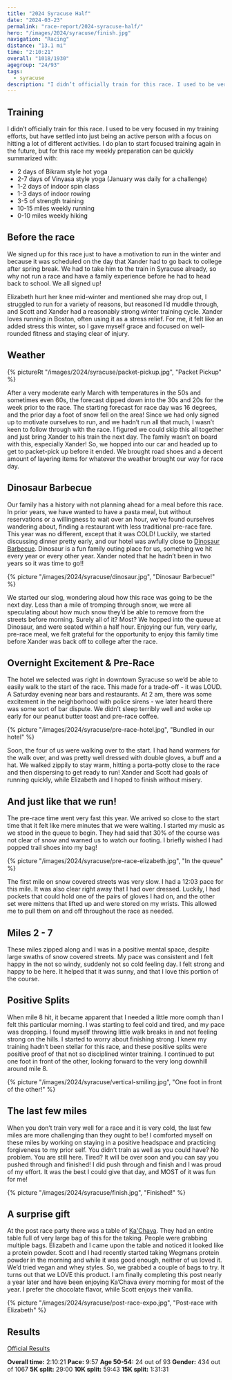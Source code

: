 ```yaml
---
title: "2024 Syracuse Half"
date: "2024-03-23"
permalink: "race-report/2024-syracuse-half/"
hero: "/images/2024/syracuse/finish.jpg"
navigation: "Racing"
distance: "13.1 mi"
time: "2:10:21"
overall: "1018/1930"
agegroup: "24/93"
tags:
  - syracuse
description: "I didn’t officially train for this race. I used to be very focused in my training efforts, but have settled into just being an active person with a focus on hitting a lot of different activities."
---
```


## Training

I didn’t officially train for this race. I used to be very focused in my training efforts, but have settled into just being an active person with a focus on hitting a lot of different activities. I do plan to start focused training again in the future, but for this race my weekly preparation can be quickly summarized with:

- 2 days of Bikram style hot yoga
- 2-7 days of Vinyasa style yoga (January was daily for a challenge)
- 1-2 days of indoor spin class
- 1-3 days of indoor rowing
- 3-5 of strength training
- 10-15 miles weekly running
- 0-10 miles weekly hiking

## Before the race

We signed up for this race just to have a motivation to run in the winter and because it was scheduled on the day that Xander had to go back to college after spring break. We had to take him to the train in Syracuse already, so why not run a race and have a family experience before he had to head back to school. We all signed up!

Elizabeth hurt her knee mid-winter and mentioned she may drop out, I struggled to run for a variety of reasons, but reasoned I’d muddle through, and Scott and Xander had a reasonably strong winter training cycle. Xander loves running in Boston, often using it as a stress relief. For me, it felt like an added stress this winter, so I gave myself grace and focused on well-rounded fitness and staying clear of injury.

## Weather

{% pictureRt "/images/2024/syracuse/packet-pickup.jpg", "Packet Pickup" %}

After a very moderate early March with temperatures in the 50s and sometimes even 60s, the forecast dipped down into the 30s and 20s for the week prior to the race. The starting forecast for race day was 16 degrees, and the prior day a foot of snow fell on the area! Since we had only signed up to motivate ourselves to run, and we hadn’t run all that much, I wasn’t keen to follow through with the race. I figured we could skip this all together and just bring Xander to his train the next day. The family wasn’t on board with this, especially Xander! So, we hopped into our car and headed up to get to packet-pick up before it ended. We brought road shoes and a decent amount of layering items for whatever the weather brought our way for race day.

## Dinosaur Barbecue

Our family has a history with not planning ahead for a meal before this race. In prior years, we have wanted to have a pasta meal, but without reservations or a willingness to wait over an hour, we’ve found ourselves wandering about, finding a restaurant with less traditional pre-race fare. This year was no different, except that it was COLD! Luckily, we started discussing dinner pretty early, and our hotel was awfully close to [Dinosaur Barbecue](https://dinosaurbarbque.com/locations/syracuse). Dinosaur is a fun family outing place for us, something we hit every year or every other year. Xander noted that he hadn’t been in two years so it was time to go!!

{% picture "/images/2024/syracuse/dinosaur.jpg", "Dinosaur Barbecue!" %}

We started our slog, wondering aloud how this race was going to be the next day. Less than a mile of tromping through snow, we were all speculating about how much snow they’d be able to remove from the streets before morning. Surely all of it? Most? We hopped into the queue at Dinosaur, and were seated within a half hour. Enjoying our fun, very early, pre-race meal, we felt grateful for the opportunity to enjoy this family time before Xander was back off to college after the race.

## Overnight Excitement & Pre-Race

The hotel we selected was right in downtown Syracuse so we’d be able to easily walk to the start of the race. This made for a trade-off - it was LOUD. A Saturday evening near bars and restaurants. At 2 am, there was some excitement in the neighborhood with police sirens - we later heard there was some sort of bar dispute. We didn’t sleep terribly well and woke up early for our peanut butter toast and pre-race coffee.

{% picture "/images/2024/syracuse/pre-race-hotel.jpg", "Bundled in our hotel" %}

Soon, the four of us were walking over to the start. I had hand warmers for the walk over, and was pretty well dressed with double gloves, a buff and a hat. We walked zippily to stay warm, hitting a porta-potty close to the race and then dispersing to get ready to run! Xander and Scott had goals of running quickly, while Elizabeth and I hoped to finish without misery.

## And just like that we run!

The pre-race time went very fast this year. We arrived so close to the start time that it felt like mere minutes that we were waiting. I started my music as we stood in the queue to begin. They had said that 30% of the course was not clear of snow and warned us to watch our footing. I briefly wished I had popped trail shoes into my bag!

{% picture "/images/2024/syracuse/pre-race-elizabeth.jpg", "In the queue" %}

The first mile on snow covered streets was very slow. I had a 12:03 pace for this mile. It was also clear right away that I had over dressed. Luckily, I had pockets that could hold one of the pairs of gloves I had on, and the other set were mittens that lifted up and were stored on my wrists. This allowed me to pull them on and off throughout the race as needed.

## Miles 2 - 7

These miles zipped along and I was in a positive mental space, despite large swaths of snow covered streets. My pace was consistent and I felt happy in the not so windy, suddenly not so cold feeling day. I felt strong and happy to be here. It helped that it was sunny, and that I love this portion of the course.

## Positive Splits

When mile 8 hit, it became apparent that I needed a little more oomph than I felt this particular morning. I was starting to feel cold and tired, and my pace was dropping. I found myself throwing little walk breaks in and not feeling strong on the hills. I started to worry about finishing strong. I knew my training hadn’t been stellar for this race, and these positive splits were positive proof of that not so disciplined winter training. I continued to put one foot in front of the other, looking forward to the very long downhill around mile 8.

{% picture "/images/2024/syracuse/vertical-smiling.jpg", "One foot in front of the other!" %}

## The last few miles

When you don’t train very well for a race and it is very cold, the last few miles are more challenging than they ought to be! I comforted myself on these miles by working on staying in a positive headspace and practicing forgiveness to my prior self. You didn’t train as well as you could have? No problem. You are still here. Tired? It will be over soon and you can say you pushed through and finished! I did push through and finish and I was proud of my effort. It was the best I could give that day, and MOST of it was fun for me!

{% picture "/images/2024/syracuse/finish.jpg", "Finished!" %}

## A surprise gift

At the post race party there was a table of [Ka'Chava](https://www.kachava.com). They had an entire table full of very large bag of this for the taking. People were grabbing multiple bags. Elizabeth and I came upon the table and noticed it looked like a protein powder. Scott and I had recently started taking Wegmans protein powder in the morning and while it was good enough, neither of us loved it. We’d tried vegan and whey styles. So, we grabbed a couple of bags to try. It turns out that we LOVE this product. I am finally completing this post nearly a year later and have been enjoying Ka’Chava every morning for most of the year. I prefer the chocolate flavor, while Scott enjoys their vanilla.

{% picture "/images/2024/syracuse/post-race-expo.jpg", "Post-race with Elizabeth" %}

## Results

[Official Results](https://www.syracusehalf.com/Race/Results/6243/IndividualResult/gGFD?resultSetId=446871#U85916525)

**Overall time:** 2:10:21
**Pace:** 9:57
**Age 50-54:** 24 out of 93
**Gender:** 434 out of 1067
**5K split:** 29:00
**10K split:** 59:43
**15K split:** 1:31:31

<div class="strava-embed-placeholder" data-embed-type="activity" data-embed-id="11029970012"></div><script src="https://strava-embeds.com/embed.js"></script>
